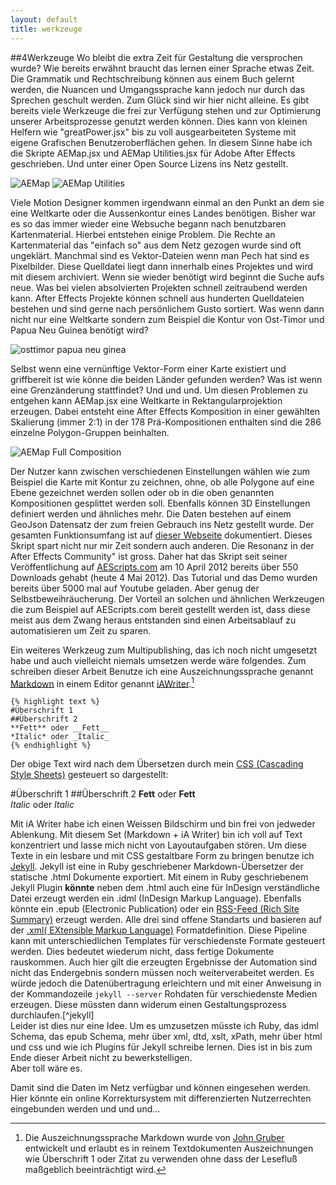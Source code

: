 ```yaml
---
layout: default
title: werkzeuge
---
```


##<a name="12"></a>4Werkzeuge
Wo bleibt die extra Zeit für Gestaltung die versprochen wurde? Wie bereits erwähnt braucht das lernen einer Sprache etwas Zeit. Die Grammatik und Rechtschreibung können aus einem Buch gelernt werden, die Nuancen und Umgangssprache kann jedoch nur durch das Sprechen geschult werden. Zum Glück sind wir hier nicht alleine. Es gibt bereits viele Werkzeuge die frei zur Verfügung stehen und zur Optimierung unserer Arbeitsprozesse genutzt werden können. Dies kann von kleinen Helfern wie "greatPower.jsx" bis zu voll ausgearbeiteten Systeme mit eigene Grafischen Benutzeroberflächen gehen. In diesem Sinne habe ich die Skripte AEMap.jsx und AEMap Utilities.jsx für Adobe After Effects geschrieben. Und unter einer Open Source Lizens ins Netz gestellt.  

![AEMap](images/aemapuis.png)
![AEMap Utilities](images/aemaputilities.png)  

Viele Motion Designer kommen irgendwann einmal an den Punkt an dem sie eine Weltkarte oder die Aussenkontur eines Landes benötigen. Bisher war es so das immer wieder eine Websuche begann nach benutzbaren Kartenmaterial. Hierbei entstehen einige Problem. Die Rechte an Kartenmaterial das "einfach so" aus dem Netz gezogen wurde sind oft ungeklärt. Manchmal sind es Vektor-Dateien wenn man Pech hat sind es Pixelbilder. Diese Quelldatei liegt dann innerhalb eines Projektes und wird mit diesem archiviert. Wenn sie wieder benötigt wird beginnt die Suche aufs neue. Was bei vielen absolvierten Projekten schnell zeitraubend werden kann. After Effects Projekte können schnell aus hunderten Quelldateien bestehen und sind gerne nach persönlichem Gusto sortiert. Was wenn dann nicht nur eine Weltkarte sondern zum Beispiel die Kontur von Ost-Timor und Papua Neu Guinea benötigt wird?  

![osttimor papua neu ginea](images/ostimorpaua_01.jpg)  

Selbst wenn eine vernünftige Vektor-Form einer Karte existiert und griffbereit ist wie könne die beiden Länder gefunden werden? Was ist wenn eine Grenzänderung stattfindet? Und und und. Um diesen Problemen zu entgehen kann AEMap.jsx eine Weltkarte in Rektangularprojektion erzeugen. Dabei entsteht eine After Effects Komposition in einer gewählten Skalierung (immer 2:1) in der 178 Prä-Kompositionen enthalten sind die 286 einzelne Polygon-Gruppen beinhalten.  

![AEMap Full Composition](images/aemapfullcomp.png)  

Der Nutzer kann zwischen verschiedenen Einstellungen wählen wie zum Beispiel die Karte mit Kontur zu zeichnen, ohne, ob alle Polygone auf eine Ebene gezeichnet werden sollen oder ob in die oben genannten Kompositionen gesplittet werden soll. Ebenfalls können 3D Einstellungen definiert werden und ähnliches mehr. Die Daten bestehen auf einem GeoJson Datensatz der zum freien Gebrauch ins Netz gestellt wurde. Der gesamten Funktionsumfang ist auf [dieser Webseite](http://fabiantheblind.github.com/AEMap/) dokumentiert. Dieses Skript spart nicht nur mir Zeit sondern auch anderen. Die Resonanz in der After Effects Community" ist gross. Daher hat das Skript seit seiner Veröffentlichung auf [AEScripts.com](http://aescripts.com/aemap/) am 10 April 2012 bereits über 550 Downloads gehabt (heute 4 Mai 2012). Das Tutorial und das Demo wurden bereits über 5000 mal auf Youtube geladen. Aber genug der Selbstbeweihräucherung. Der Vorteil an solchen und ähnlichen Werkzeugen die zum Beispiel auf AEScripts.com bereit gestellt werden ist, dass diese meist aus dem Zwang heraus entstanden sind einen Arbeitsablauf zu automatisieren um Zeit zu sparen.  

Ein weiteres Werkzeug zum Multipublishing, das ich noch nicht umgesetzt habe und auch vielleicht niemals umsetzen werde wäre folgendes. Zum schreiben dieser Arbeit Benutze ich eine Auszeichnungssprache genannt [Markdown](http://daringfireball.net/projects/markdown/) in einem Editor genannt [iAWriter](http://www.iawriter.com/).[^markdown]  

	{% highlight text %}
	#Überschrift 1
	##Überschrift 2
	**Fett** oder __Fett__  
	*Italic* oder _Italic_  
	{% endhighlight %}  

Der obige Text wird nach dem Übersetzen durch mein [CSS (Cascading Style Sheets)](http://www.w3schools.com/css/css_intro.asp) gesteuert so dargestellt:

#Überschrift 1
##Überschrift 2
**Fett** oder __Fett__  
*Italic* oder _Italic_  

Mit iA Writer habe ich einen Weissen Bildschirm und bin frei von jedweder Ablenkung. Mit diesem Set (Markdown + iA Writer) bin ich voll auf Text konzentriert und lasse mich nicht von Layoutaufgaben stören. Um diese Texte in ein lesbare und mit CSS gestaltbare Form zu bringen benutze ich [Jekyll](http://jekyllrb.com/). Jekyll ist eine in Ruby geschriebener Markdown-Übersetzer der statische .html Dokumente exportiert. Mit einem in Ruby geschriebenem Jekyll Plugin **könnte** neben dem .html auch eine für InDesign verständliche Datei erzeugt werden ein .idml (InDesign Markup Language). Ebenfalls könnte ein .epub (Electronic Publication) oder ein [RSS-Feed (Rich Site Summary)](http://www.whatisrss.com/) erzeugt werden. Alle drei sind offene Standarts und basieren auf der [.xml( EXtensible Markup Language)](http://www.w3schools.com/xml/xml_whatis.asp) Formatdefinition.
Diese Pipeline kann mit unterschiedlichen Templates für verschiedenste Formate gesteuert werden. Dies bedeutet wiederum nicht, dass fertige Dokumente rauskommen. Auch hier gilt die erzeugten Ergebnisse der Automation sind nicht das Endergebnis sondern müssen noch weiterverabeitet werden. Es würde jedoch die Datenübertragung erleichtern und mit einer Anweisung in der Kommandozeile `jekyll --server` Rohdaten für verschiedenste Medien erzeugen. Diese müssten dann widerum einen Gestaltungsprozess durchlaufen.\[^jekyll\]  
Leider ist dies nur eine Idee. Um es umzusetzen müsste ich Ruby, das idml Schema, das epub Schema, mehr über xml, dtd, xslt, xPath, mehr über html und css und wie ich Plugins für Jekyll schreibe lernen. Dies ist in bis zum Ende dieser Arbeit nicht zu bewerkstelligen.  
Aber toll wäre es.  

[^markdown]: Die Auszeichnungssprache Markdown wurde von [John Gruber](http://daringfireball.net/) entwickelt und erlaubt es in reinem Textdokumenten Auszeichnungen wie Überschrift 1 oder Zitat zu verwenden ohne dass der Lesefluß maßgeblich beeinträchtigt wird.  

[^jekyll]: ?]Mit 4 Befehlen könnte dies schon auf einem Webserver bereitgestellt werden.  

	{% highlight sh %}
	jekyll --server
	git add --all
	git commit -m "This is the message describing the commit"
	git push origin master
	{% endhighlight %}

Damit sind die Daten im Netz verfügbar und können eingesehen werden. Hier könnte ein online Korrektursystem mit differenzierten Nutzerrechten eingebunden werden und und und...  